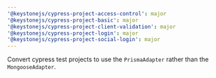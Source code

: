 ```yaml
---
'@keystonejs/cypress-project-access-control': major
'@keystonejs/cypress-project-basic': major
'@keystonejs/cypress-project-client-validation': major
'@keystonejs/cypress-project-login': major
'@keystonejs/cypress-project-social-login': major
---
```


Convert cypress test projects to use the `PrismaAdapter` rather than the `MongooseAdapter`.
